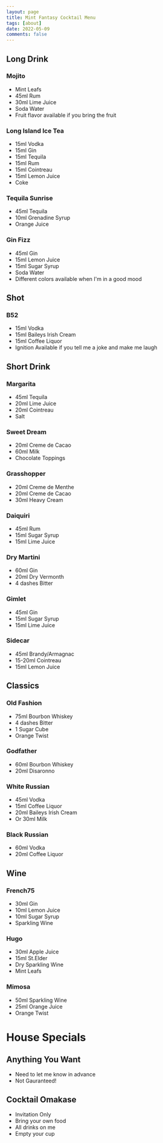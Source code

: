 ```yaml
---
layout: page
title: Mint Fantasy Cocktail Menu
tags: [about]
date: 2022-05-09
comments: false
---
```


## Long Drink
### Mojito 
* Mint Leafs
* 45ml Rum
* 30ml Lime Juice
* Soda Water
* Fruit flavor available if you bring the fruit

### Long Island Ice Tea
* 15ml Vodka
* 15ml Gin
* 15ml Tequila
* 15ml Rum
* 15ml Cointreau
* 15ml Lemon Juice
* Coke

### Tequila Sunrise
* 45ml Tequila
* 10ml Grenadine Syrup
* Orange Juice

### Gin Fizz
* 45ml Gin
* 15ml Lemon Juice
* 15ml Sugar Syrup
* Soda Water
* Different colors available when I'm in a good mood 
## 

## Shot
### B52
* 15ml Vodka
* 15ml Baileys Irish Cream
* 15ml Coffee Liquor
* Ignition Available if you tell me a joke and make me laugh

## 

## Short Drink
### Margarita
* 45ml Tequila
* 20ml Lime Juice
* 20ml Cointreau
* Salt

### Sweet Dream
* 20ml Creme de Cacao
* 60ml Milk
* Chocolate Toppings

### Grasshopper
* 20ml Creme de Menthe
* 20ml Creme de Cacao
* 30ml Heavy Cream

### Daiquiri
* 45ml Rum
* 15ml Sugar Syrup
* 15ml Lime Juice

### Dry Martini
* 60ml Gin
* 20ml Dry Vermonth
* 4 dashes Bitter

### Gimlet
* 45ml Gin
* 15ml Sugar Syrup
* 15ml Lime Juice

### Sidecar
* 45ml Brandy/Armagnac
* 15-20ml Cointreau
* 15ml Lemon Juice

##

## Classics
### Old Fashion
* 75ml Bourbon Whiskey
* 4 dashes Bitter
* 1 Sugar Cube
* Orange Twist

### Godfather
* 60ml Bourbon Whiskey
* 20ml Disaronno

### White Russian
* 45ml Vodka
* 15ml Coffee Liquor
* 20ml Baileys Irish Cream
* Or 30ml Milk

### Black Russian
* 60ml Vodka
* 20ml Coffee Liquor

##

## Wine
### French75
* 30ml Gin
* 10ml Lemon Juice
* 10ml Sugar Syrup
* Sparkling Wine

### Hugo
* 30ml Apple Juice
* 15ml St.Elder
* Dry Sparkling Wine
* Mint Leafs

### Mimosa
* 50ml Sparkling Wine
* 25ml Orange Juice
* Orange Twist

##

# House Specials
## Anything You Want
* Need to let me know in advance
* Not Gauranteed!

## Cocktail Omakase
* Invitation Only
* Bring your own food
* All drinks on me
* Empty your cup
